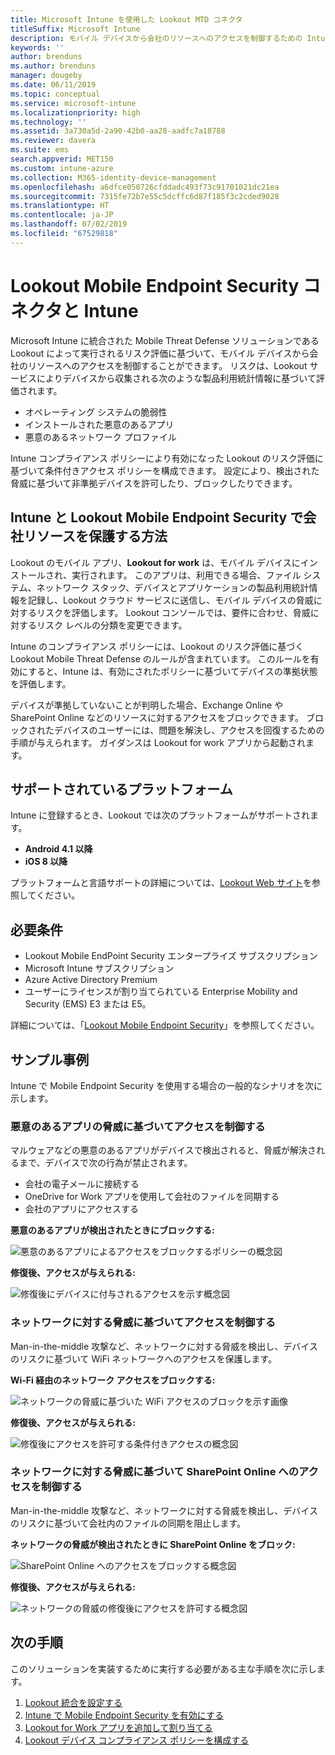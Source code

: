 ```yaml
---
title: Microsoft Intune を使用した Lookout MTD コネクタ
titleSuffix: Microsoft Intune
description: モバイル デバイスから会社のリソースへのアクセスを制御するための Intune と Lookout Mobile Threat Defense (MTD) の統合について説明します。
keywords: ''
author: brenduns
ms.author: brenduns
manager: dougeby
ms.date: 06/11/2019
ms.topic: conceptual
ms.service: microsoft-intune
ms.localizationpriority: high
ms.technology: ''
ms.assetid: 3a730a5d-2a90-42b0-aa28-aadfc7a18788
ms.reviewer: davera
ms.suite: ems
search.appverid: MET150
ms.custom: intune-azure
ms.collection: M365-identity-device-management
ms.openlocfilehash: a6dfce050726cfddadc493f73c91701021dc21ea
ms.sourcegitcommit: 7315fe72b7e55c5dcffc6d87f185f3c2cded9028
ms.translationtype: HT
ms.contentlocale: ja-JP
ms.lasthandoff: 07/02/2019
ms.locfileid: "67529818"
---
```

# <a name="lookout-mobile-endpoint-security-connector-with-intune"></a>Lookout Mobile Endpoint Security コネクタと Intune

Microsoft Intune に統合された Mobile Threat Defense ソリューションである Lookout によって実行されるリスク評価に基づいて、モバイル デバイスから会社のリソースへのアクセスを制御することができます。 リスクは、Lookout サービスによりデバイスから収集される次のような製品利用統計情報に基づいて評価されます。
- オペレーティング システムの脆弱性
- インストールされた悪意のあるアプリ
- 悪意のあるネットワーク プロファイル

Intune コンプライアンス ポリシーにより有効になった Lookout のリスク評価に基づいて条件付きアクセス ポリシーを構成できます。 設定により、検出された脅威に基づいて非準拠デバイスを許可したり、ブロックしたりできます。

## <a name="how-do-intune-and-lookout-mobile-endpoint-security-help-protect-company-resources"></a>Intune と Lookout Mobile Endpoint Security で会社リソースを保護する方法
Lookout のモバイル アプリ、**Lookout for work** は、モバイル デバイスにインストールされ、実行されます。 このアプリは、利用できる場合、ファイル システム、ネットワーク スタック、デバイスとアプリケーションの製品利用統計情報を記録し、Lookout クラウド サービスに送信し、モバイル デバイスの脅威に対するリスクを評価します。 Lookout コンソールでは、要件に合わせ、脅威に対するリスク レベルの分類を変更できます。  

Intune のコンプライアンス ポリシーには、Lookout のリスク評価に基づく Lookout Mobile Threat Defense のルールが含まれています。 このルールを有効にすると、Intune は、有効にされたポリシーに基づいてデバイスの準拠状態を評価します。

デバイスが準拠していないことが判明した場合、Exchange Online や SharePoint Online などのリソースに対するアクセスをブロックできます。 ブロックされたデバイスのユーザーには、問題を解決し、アクセスを回復するための手順が与えられます。 ガイダンスは Lookout for work アプリから起動されます。

## <a name="supported-platforms"></a>サポートされているプラットフォーム  
Intune に登録するとき、Lookout では次のプラットフォームがサポートされます。
* **Android 4.1 以降**  
* **iOS 8 以降**  

プラットフォームと言語サポートの詳細については、[Lookout Web サイト](https://personal.support.lookout.com/hc/articles/114094140253)を参照してください。  

## <a name="prerequisites"></a>必要条件
* Lookout Mobile EndPoint Security エンタープライズ サブスクリプション  
* Microsoft Intune サブスクリプション
* Azure Active Directory Premium
* ユーザーにライセンスが割り当てられている Enterprise Mobility and Security (EMS) E3 または E5。  

詳細については、「[Lookout Mobile Endpoint Security](https://www.lookout.com/products/mobile-endpoint-security)」を参照してください。

## <a name="sample-scenarios"></a>サンプル事例

Intune で Mobile Endpoint Security を使用する場合の一般的なシナリオを次に示します。

### <a name="control-access-based-on-threats-from-malicious-apps"></a>悪意のあるアプリの脅威に基づいてアクセスを制御する
マルウェアなどの悪意のあるアプリがデバイスで検出されると、脅威が解決されるまで、デバイスで次の行為が禁止されます。
* 会社の電子メールに接続する
* OneDrive for Work アプリを使用して会社のファイルを同期する
* 会社のアプリにアクセスする

**悪意のあるアプリが検出されたときにブロックする:**

![悪意のあるアプリによるアクセスをブロックするポリシーの概念図](./media/malicious-apps-blocked.png)

**修復後、アクセスが与えられる:**

![修復後にデバイスに付与されるアクセスを示す概念図](./media/malicious-apps-unblocked.png)

### <a name="control-access-based-on-threat-to-network"></a>ネットワークに対する脅威に基づいてアクセスを制御する
Man-in-the-middle 攻撃など、ネットワークに対する脅威を検出し、デバイスのリスクに基づいて WiFi ネットワークへのアクセスを保護します。

**Wi-Fi 経由のネットワーク アクセスをブロックする:**

![ネットワークの脅威に基づいた WiFi アクセスのブロックを示す画像](./media/network-wifi-blocked.png)

**修復後、アクセスが与えられる:**

![修復後にアクセスを許可する条件付きアクセスの概念図](./media/network-wifi-unblocked.png)
### <a name="control-access-to-sharepoint-online-based-on-threat-to-network"></a>ネットワークに対する脅威に基づいて SharePoint Online へのアクセスを制御する

Man-in-the-middle 攻撃など、ネットワークに対する脅威を検出し、デバイスのリスクに基づいて会社内のファイルの同期を阻止します。

**ネットワークの脅威が検出されたときに SharePoint Online をブロック:**

![SharePoint Online へのアクセスをブロックする概念図](./media/network-spo-blocked.png)


**修復後、アクセスが与えられる:**

![ネットワークの脅威の修復後にアクセスを許可する概念図](./media/network-spo-unblocked.png)

## <a name="next-steps"></a>次の手順
このソリューションを実装するために実行する必要がある主な手順を次に示します。
1. [Lookout 統合を設定する](lookout-mtd-connector-integration.md)
2. [Intune で Mobile Endpoint Security を有効にする](mtd-connector-enable.md)
3. [Lookout for Work アプリを追加して割り当てる](mtd-apps-ios-app-configuration-policy-add-assign.md)
4. [Lookout デバイス コンプライアンス ポリシーを構成する](mtd-device-compliance-policy-create.md)
